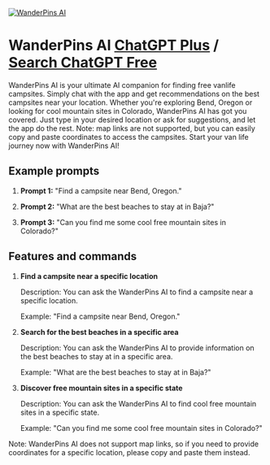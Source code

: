 
[![WanderPins AI](https://files.oaiusercontent.com/file-ZHILTruLZrHnBY6waSpzJbx2?se=2123-10-17T00%3A40%3A08Z&sp=r&sv=2021-08-06&sr=b&rscc=max-age%3D31536000%2C%20immutable&rscd=attachment%3B%20filename%3DWanderpins%2520icon.png&sig=j3yfNJ5ljIUM9MZ/OuoL/L%2BhEpGiqCQLwqdpPMFnFAo%3D)](https://chat.openai.com/g/g-ExDc54Iik-wanderpins-ai)

# WanderPins AI [ChatGPT Plus](https://chat.openai.com/g/g-ExDc54Iik-wanderpins-ai) / [Search ChatGPT Free](https://gptcall.net/index.html#/?search=WanderPins%20AI)

WanderPins AI is your ultimate AI companion for finding free vanlife campsites. Simply chat with the app and get recommendations on the best campsites near your location. Whether you're exploring Bend, Oregon or looking for cool mountain sites in Colorado, WanderPins AI has got you covered. Just type in your desired location or ask for suggestions, and let the app do the rest. Note: map links are not supported, but you can easily copy and paste coordinates to access the campsites. Start your van life journey now with WanderPins AI!

## Example prompts

1. **Prompt 1:** "Find a campsite near Bend, Oregon."

2. **Prompt 2:** "What are the best beaches to stay at in Baja?"

3. **Prompt 3:** "Can you find me some cool free mountain sites in Colorado?"

## Features and commands

1. **Find a campsite near a specific location**

   Description: You can ask the WanderPins AI to find a campsite near a specific location.
   
   Example: "Find a campsite near Bend, Oregon."
   
   
2. **Search for the best beaches in a specific area**

   Description: You can ask the WanderPins AI to provide information on the best beaches to stay at in a specific area.
   
   Example: "What are the best beaches to stay at in Baja?"
   
   
3. **Discover free mountain sites in a specific state**

   Description: You can ask the WanderPins AI to find cool free mountain sites in a specific state.
   
   Example: "Can you find me some cool free mountain sites in Colorado?"
   
   
Note: WanderPins AI does not support map links, so if you need to provide coordinates for a specific location, please copy and paste them instead.



